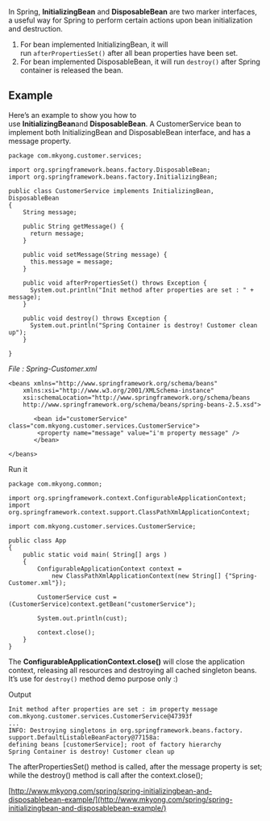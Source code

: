 In Spring, **InitializingBean** and **DisposableBean** are two marker interfaces, a useful way for Spring to perform certain actions upon bean initialization and destruction.

1.  For bean implemented InitializingBean, it will run `afterPropertiesSet()` after all bean properties have been set.
2.  For bean implemented DisposableBean, it will run `destroy()` after Spring container is released the bean.

## Example

Here’s an example to show you how to use **InitializingBean**and **DisposableBean**. A CustomerService bean to implement both InitializingBean and DisposableBean interface, and has a message property.

    package com.mkyong.customer.services;

    import org.springframework.beans.factory.DisposableBean;
    import org.springframework.beans.factory.InitializingBean;

    public class CustomerService implements InitializingBean, DisposableBean
    {
    	String message;

    	public String getMessage() {
    	  return message;
    	}

    	public void setMessage(String message) {
    	  this.message = message;
    	}

    	public void afterPropertiesSet() throws Exception {
    	  System.out.println("Init method after properties are set : " + message);
    	}

    	public void destroy() throws Exception {
    	  System.out.println("Spring Container is destroy! Customer clean up");
    	}

    }

_File : Spring-Customer.xml_

    <beans xmlns="http://www.springframework.org/schema/beans"
    	xmlns:xsi="http://www.w3.org/2001/XMLSchema-instance"
    	xsi:schemaLocation="http://www.springframework.org/schema/beans
    	http://www.springframework.org/schema/beans/spring-beans-2.5.xsd">

           <bean id="customerService" class="com.mkyong.customer.services.CustomerService">
    		<property name="message" value="i'm property message" />
           </bean>

    </beans>

Run it

    package com.mkyong.common;

    import org.springframework.context.ConfigurableApplicationContext;
    import org.springframework.context.support.ClassPathXmlApplicationContext;

    import com.mkyong.customer.services.CustomerService;

    public class App
    {
        public static void main( String[] args )
        {
        	ConfigurableApplicationContext context =
    			new ClassPathXmlApplicationContext(new String[] {"Spring-Customer.xml"});

        	CustomerService cust = (CustomerService)context.getBean("customerService");

        	System.out.println(cust);

        	context.close();
        }
    }

The **ConfigurableApplicationContext.close()** will close the application context, releasing all resources and destroying all cached singleton beans. It’s use for `destroy()` method demo purpose only :)

Output

    Init method after properties are set : im property message
    com.mkyong.customer.services.CustomerService@47393f
    ...
    INFO: Destroying singletons in org.springframework.beans.factory.
    support.DefaultListableBeanFactory@77158a:
    defining beans [customerService]; root of factory hierarchy
    Spring Container is destroy! Customer clean up

The afterPropertiesSet() method is called, after the message property is set; while the destroy() method is call after the context.close();

[http://www.mkyong.com/spring/spring-initializingbean-and-disposablebean-example/](http://www.mkyong.com/spring/spring-initializingbean-and-disposablebean-example/)
